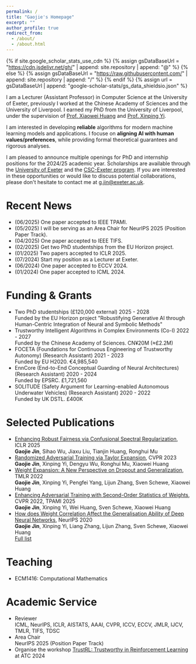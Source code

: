 ```yaml
---
permalink: /
title: "Gaojie's Homepage"
excerpt: ""
author_profile: true
redirect_from: 
  - /about/
  - /about.html
---
```


{% if site.google_scholar_stats_use_cdn %}
{% assign gsDataBaseUrl = "https://cdn.jsdelivr.net/gh/" | append: site.repository | append: "@" %}
{% else %}
{% assign gsDataBaseUrl = "https://raw.githubusercontent.com/" | append: site.repository | append: "/" %}
{% endif %}
{% assign url = gsDataBaseUrl | append: "google-scholar-stats/gs_data_shieldsio.json" %}

<span class='anchor' id='about-me'></span>

I am a Lecturer (Assistant Professor) in Computer Science at the University of Exeter, previously I worked at the Chinese Academy of Sciences and the University of Liverpool. I earned my PhD from the University of Liverpool, under the supervision of [Prof. Xiaowei Huang](https://cgi.csc.liv.ac.uk/~xiaowei/) and [Prof. Xinping Yi](https://sites.google.com/site/xinpingyi00/).

I am interested in developing **reliable** algorithms for modern machine learning models and applications. I focuse on **aligning AI with human values/preferences**, while providing formal theoretical guarantees and rigorous analyses. 

I am pleased to announce multiple openings for PhD and internship positions for the 2024/25 academic year. Scholarships are available through the [University of Exeter](https://www.exeter.ac.uk/study/pg-research/funding/phdfunding/) and the [CSC-Exeter program](https://www.exeter.ac.uk/study/pg-research/csc-scholarships/). If you are interested in these opportunities or would like to discuss potential collaborations, please don't hesitate to contact me at g.jin@exeter.ac.uk.

# Recent News
- (06/2025) One paper accepted to IEEE TPAMI.
- (05/2025) I will be serving as an Area Chair for NeurIPS 2025 (Position Paper Track).
- (04/2025) One paper accepted to IEEE TIFS.
- (02/2025) Get two PhD studentships from the EU Horizon project.
- (01/2025) Two papers accepted to ICLR 2025.
- (07/2024) Start my position as a Lecturer at Exeter.
- (06/2024) One paper accepted to ECCV 2024.
- (01/2024) One paper accepted to ICML 2024.

# Funding & Grants
- Two PhD studentships (£120,000 external) 2025 - 2028  
  Funded by the EU Horizon project "Robustifying Generative AI through Human-Centric Integration of Neural and Symbolic Methods" 
- Trustworthy Intelligent Algorithms in Complex Environments (Co-I) 2022 - 2027  
  Funded by the Chinese Academy of Sciences. CN¥20M (≈£2.2M)  
- FOCETA (Foundations for Continuous Engineering of Trustworthy Autonomy) (Research Assistant) 2021 - 2023  
  Funded by EU H2020. €4,985,540  
- EnnCore (End-to-End Conceptual Guarding of Neural Architectures) (Research Assistant) 2020 - 2024  
  Funded by EPSRC. £1,721,560  
- SOLITUDE (Safety Argument for Learning-enabled Autonomous Underwater Vehicles) (Research Assistant) 2020 - 2022  
  Funded by UK DSTL. £400K
  
# Selected Publications
- [Enhancing Robust Fairness via Confusional Spectral Regularization](https://arxiv.org/pdf/2501.13273), ICLR 2025  
  **Gaojie Jin**, Sihao Wu, Jiaxu Liu, Tianjin Huang, Ronghui Mu
- [Randomized Adversarial Training via Taylor Expansion](https://openaccess.thecvf.com/content/CVPR2023/papers/Jin_Randomized_Adversarial_Training_via_Taylor_Expansion_CVPR_2023_paper.pdf), CVPR 2023  
  **Gaojie Jin**, Xinping Yi, Dengyu Wu, Ronghui Mu, Xiaowei Huang
- [Weight Expansion: A New Perspective on Dropout and Generalization](https://openreview.net/forum?id=w3z3sN1b04), TMLR 2022  
  **Gaojie Jin**, Xinping Yi, Pengfei Yang, Lijun Zhang, Sven Schewe, Xiaowei Huang
- [Enhancing Adversarial Training with Second-Order Statistics of Weights](https://arxiv.org/abs/2203.06020), CVPR 2022, TPAMI 2025    
  **Gaojie Jin**, Xinping Yi, Wei Huang, Sven Schewe, Xiaowei Huang
- [How does Weight Correlation Affect the Generalisation Ability of Deep Neural Networks](https://arxiv.org/abs/2010.05983), NeurIPS 2020    
  **Gaojie Jin**, Xinping Yi, Liang Zhang, Lijun Zhang, Sven Schewe, Xiaowei Huang  
[Full list](https://scholar.google.com/citations?user=n_cu7jwAAAAJ&hl=en)


# Teaching 
- ECM1416: Computational Mathematics

# Academic Service
- Reviewer  
  ICML, NeurIPS, ICLR, AISTATS, AAAI, CVPR, ICCV, ECCV, JMLR, IJCV, TMLR, TIFS, TDSC
- Area Chair  
  NeurIPS 2025 (Position Paper Track)
- Organise the workshop [TrustRL: Trustworthy in Reinforcement Learning](https://www.ieee-smart-world.org/2024/atc/workshops.php) at ATC 2024
